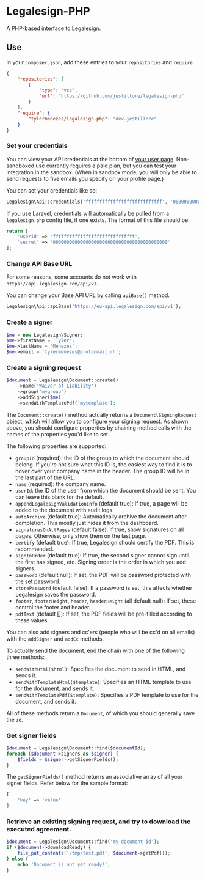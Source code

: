 # Legalesign-PHP

A PHP-based interface to Legalesign.

## Use

In your `composer.json`, add these entries to your `repositories` and `require`.
```json
{
    "repositories": [
        {
            "type": "vcs",
            "url": "https://github.com/jestillore/legalesign-php"
        }
    ],
    "require": {
        "tylermenezes/legalesign-php": "dev-jestillore"
    }
}
```

### Set your credentials
You can view your API credentials at the bottom of [your user page](https://legalesign.com/acc/settings/).
Non-sandboxed use currently requires a paid plan, but you can test your integration in the sandbox. (When in sandbox
mode, you will only be able to send requests to five emails you specify on your profile page.)

You can set your credentials like so:

```php
Legalesign\Api::credentials('ffffffffffffffffffffffffffff', '000000000000000000000000000000000000000000');
```

If you use Laravel, credentials will automatically be pulled from a `legalesign.php` config file, if one exists. The
format of this file should be:

```php
return [
    'userid' => 'ffffffffffffffffffffffffffffff',
    'secret' => '000000000000000000000000000000000000000000'
];
```

### Change API Base URL
For some reasons, some accounts do not work with `https://api.legalesign.com/api/v1`.

You can change your Base API URL by calling `apiBase()` method.

```php
Legalesign\Api::apiBase('https://eu-api.legalesign.com/api/v1');
```

### Create a signer
```php
$me = new Legalesign\Signer;
$me->firstName = 'Tyler';
$me->lastName = 'Menezes';
$me->email = 'tylermenezes@protonmail.ch';
```

### Create a signing request

```php
$document = Legalesign\Document::create()
    ->name('Waiver of Liability')
    ->group('mygroup')
    ->addSigner($me)
    ->sendWithTemplatePdf('mytemplate');
```

The `Document::create()` method actually returns a `Document\SigningRequest` object, which will allow you to configure
your signing request. As shown above, you should configure properties by chaining method calls with the names of the
properties you'd like to set.

The following properties are supported:

  - `groupId` (required): the ID of the group to which the document should belong. If you're not sure what this ID is, the easiest way to find it is to hover over your company name in the header. The group ID will be in the last part of the URL.
  - `name` (required): the company name.
  - `userId`: the ID of the user from which the document should be sent. You can leave this blank for the default.
  - `appendLegalesignValidationInfo` (default true): If true, a page will be added to the document with audit logs.
  - `autoArchive` (default true): Automatically archive the document after completion. This mostly just hides it from the dashboard.
  - `signaturesOnAllPages` (default false): If true, show signatures on all pages. Otherwise, only show them on the last page.
  - `certify` (default true): If true, Legalesign should certify the PDF. This is recommended.
  - `signInOrder` (default true): If true, the second signer cannot sign until the first has signed, etc. Signing order is the order in which you add signers.
  - `password` (default null): If set, the PDF will be password protected with the set password.
  - `storePassword` (default false): If a password is set, this affects whether Legalesign saves the password.
  - `footer`, `footerHeight`, `header`, `headerHeight` (all default null): If set, these control the footer and header.
  - `pdfText` (default []): If set, the PDF fields will be pre-filled according to these values.

You can also add signers and cc'ers (people who will be cc'd on all emails) with the `addSigner` and `addCc` methods.

To actually send the document, end the chain with one of the following three methods:

  - `sendWithHtml($html)`: Specifies the document to send in HTML, and sends it.
  - `sendWithTemplateHtml($template)`: Specifies an HTML template to use for the document, and sends it.
  - `sendWithTemplatePdf($template)`: Specifies a PDF template to use for the document, and sends it.

All of these methods return a `Document`, of which you should generally save the `id`.

### Get signer fields
```php
$document = Legalesign\Document::find($documentId);
foreach ($document->signers as $signer) {
    $fields = $signer->getSignerFields();
}
```

The `getSignerFields()` method returns an associative array of all your signer fields. Refer below for the sample format:
```php
[
    'key' => 'value'
]
```

### Retrieve an existing signing request, and try to download the executed agreement.
```php
$document = Legalesign\Document::find('my-document-id');
if ($document->downloadReady) {
    file_put_contents('/tmp/test.pdf', $document->getPdf());
} else {
    echo 'Document is not yet ready!';
}
```
